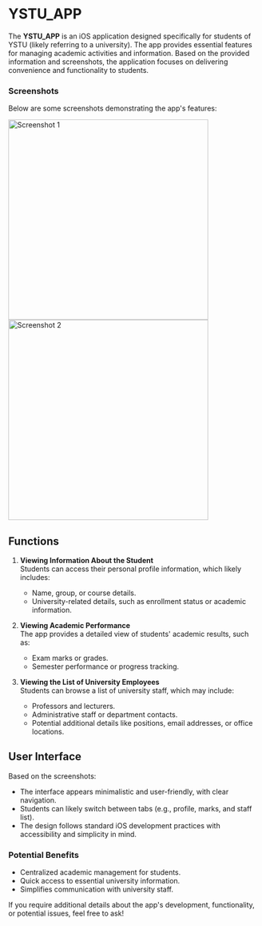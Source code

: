  
# YSTU_APP

The **YSTU_APP** is an iOS application designed specifically for students of YSTU (likely referring to a university). The app provides essential features for managing academic activities and information. Based on the provided information and screenshots, the application focuses on delivering convenience and functionality to students.
  
### Screenshots  
Below are some screenshots demonstrating the app's features:  

<img src="https://github.com/user-attachments/assets/16f238d7-b43f-4dc8-ad1f-2017b99e5e95" alt="Screenshot 1" width="400">
<img src="https://github.com/user-attachments/assets/9fd46744-ec66-4672-9dec-2453610d04e0" alt="Screenshot 2" width="400">

## **Functions**

1. **Viewing Information About the Student**  
   Students can access their personal profile information, which likely includes:
   - Name, group, or course details.
   - University-related details, such as enrollment status or academic information.

2. **Viewing Academic Performance**  
   The app provides a detailed view of students' academic results, such as:
   - Exam marks or grades.
   - Semester performance or progress tracking.

3. **Viewing the List of University Employees**  
   Students can browse a list of university staff, which may include:
   - Professors and lecturers.
   - Administrative staff or department contacts.
   - Potential additional details like positions, email addresses, or office locations.

## **User Interface**
Based on the screenshots:
- The interface appears minimalistic and user-friendly, with clear navigation.
- Students can likely switch between tabs (e.g., profile, marks, and staff list).
- The design follows standard iOS development practices with accessibility and simplicity in mind.

### **Potential Benefits**
- Centralized academic management for students.
- Quick access to essential university information.
- Simplifies communication with university staff.

If you require additional details about the app's development, functionality, or potential issues, feel free to ask!



